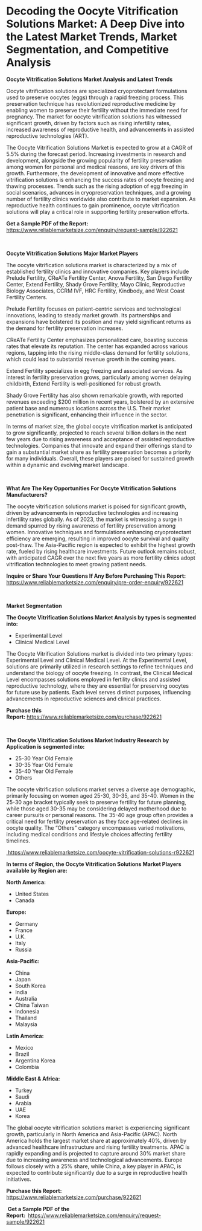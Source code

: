 <p><h1>Decoding the Oocyte Vitrification Solutions Market: A Deep Dive into the Latest Market Trends, Market Segmentation, and Competitive Analysis</h1></p><p><strong>Oocyte Vitrification Solutions Market Analysis and Latest Trends</strong></p>
<p><p>Oocyte vitrification solutions are specialized cryoprotectant formulations used to preserve oocytes (eggs) through a rapid freezing process. This preservation technique has revolutionized reproductive medicine by enabling women to preserve their fertility without the immediate need for pregnancy. The market for oocyte vitrification solutions has witnessed significant growth, driven by factors such as rising infertility rates, increased awareness of reproductive health, and advancements in assisted reproductive technologies (ART).</p><p>The Oocyte Vitrification Solutions Market is expected to grow at a CAGR of 5.5% during the forecast period. Increasing investments in research and development, alongside the growing popularity of fertility preservation among women for personal and medical reasons, are key drivers of this growth. Furthermore, the development of innovative and more effective vitrification solutions is enhancing the success rates of oocyte freezing and thawing processes. Trends such as the rising adoption of egg freezing in social scenarios, advances in cryopreservation techniques, and a growing number of fertility clinics worldwide also contribute to market expansion. As reproductive health continues to gain prominence, oocyte vitrification solutions will play a critical role in supporting fertility preservation efforts.</p></p>
<p><strong>Get a Sample PDF of the Report:&nbsp;</strong> <a href="https://www.reliablemarketsize.com/enquiry/request-sample/922621?utm_campaign=1943&utm_medium=2&utm_source=Github&utm_content=ia&utm_term=18042025&utm_id=oocyte-vitrification-solutions">https://www.reliablemarketsize.com/enquiry/request-sample/922621</a></p>
<p>&nbsp;</p>
<p><strong>Oocyte Vitrification Solutions Major Market Players</strong></p>
<p><p>The oocyte vitrification solutions market is characterized by a mix of established fertility clinics and innovative companies. Key players include Prelude Fertility, CReATe Fertility Center, Anova Fertility, San Diego Fertility Center, Extend Fertility, Shady Grove Fertility, Mayo Clinic, Reproductive Biology Associates, CCRM IVF, HRC Fertility, Kindbody, and West Coast Fertility Centers.</p><p>Prelude Fertility focuses on patient-centric services and technological innovations, leading to steady market growth. Its partnerships and expansions have bolstered its position and may yield significant returns as the demand for fertility preservation increases.</p><p>CReATe Fertility Center emphasizes personalized care, boasting success rates that elevate its reputation. The center has expanded across various regions, tapping into the rising middle-class demand for fertility solutions, which could lead to substantial revenue growth in the coming years.</p><p>Extend Fertility specializes in egg freezing and associated services. As interest in fertility preservation grows, particularly among women delaying childbirth, Extend Fertility is well-positioned for robust growth. </p><p>Shady Grove Fertility has also shown remarkable growth, with reported revenues exceeding $200 million in recent years, bolstered by an extensive patient base and numerous locations across the U.S. Their market penetration is significant, enhancing their influence in the sector.</p><p>In terms of market size, the global oocyte vitrification market is anticipated to grow significantly, projected to reach several billion dollars in the next few years due to rising awareness and acceptance of assisted reproductive technologies. Companies that innovate and expand their offerings stand to gain a substantial market share as fertility preservation becomes a priority for many individuals. Overall, these players are poised for sustained growth within a dynamic and evolving market landscape.</p></p>
<p>&nbsp;</p>
<p><strong>What Are The Key Opportunities For Oocyte Vitrification Solutions Manufacturers?</strong></p>
<p><p>The oocyte vitrification solutions market is poised for significant growth, driven by advancements in reproductive technologies and increasing infertility rates globally. As of 2023, the market is witnessing a surge in demand spurred by rising awareness of fertility preservation among women. Innovative techniques and formulations enhancing cryoprotectant efficiency are emerging, resulting in improved oocyte survival and quality post-thaw. The Asia-Pacific region is expected to exhibit the highest growth rate, fueled by rising healthcare investments. Future outlook remains robust, with anticipated CAGR over the next five years as more fertility clinics adopt vitrification technologies to meet growing patient needs.</p></p>
<p><strong>Inquire or Share Your Questions If Any Before Purchasing This Report:</strong> <a href="https://www.reliablemarketsize.com/enquiry/pre-order-enquiry/922621?utm_campaign=1943&utm_medium=2&utm_source=Github&utm_content=ia&utm_term=18042025&utm_id=oocyte-vitrification-solutions">https://www.reliablemarketsize.com/enquiry/pre-order-enquiry/922621</a></p>
<p>&nbsp;</p>
<p><strong>Market Segmentation</strong></p>
<p><strong>The Oocyte Vitrification Solutions Market Analysis by types is segmented into:</strong></p>
<p><ul><li>Experimental Level</li><li>Clinical Medical Level</li></ul></p>
<p><p>The Oocyte Vitrification Solutions market is divided into two primary types: Experimental Level and Clinical Medical Level. At the Experimental Level, solutions are primarily utilized in research settings to refine techniques and understand the biology of oocyte freezing. In contrast, the Clinical Medical Level encompasses solutions employed in fertility clinics and assisted reproductive technology, where they are essential for preserving oocytes for future use by patients. Each level serves distinct purposes, influencing advancements in reproductive sciences and clinical practices.</p></p>
<p><strong>Purchase this Report:&nbsp;</strong><a href="https://www.reliablemarketsize.com/purchase/922621?utm_campaign=1943&utm_medium=2&utm_source=Github&utm_content=ia&utm_term=18042025&utm_id=oocyte-vitrification-solutions">https://www.reliablemarketsize.com/purchase/922621</a></p>
<p>&nbsp;</p>
<p><strong>The Oocyte Vitrification Solutions Market Industry Research by Application is segmented into:</strong></p>
<p><ul><li>25-30 Year Old Female</li><li>30-35 Year Old Female</li><li>35-40 Year Old Female</li><li>Others</li></ul></p>
<p><p>The oocyte vitrification solutions market serves a diverse age demographic, primarily focusing on women aged 25-30, 30-35, and 35-40. Women in the 25-30 age bracket typically seek to preserve fertility for future planning, while those aged 30-35 may be considering delayed motherhood due to career pursuits or personal reasons. The 35-40 age group often provides a critical need for fertility preservation as they face age-related declines in oocyte quality. The “Others” category encompasses varied motivations, including medical conditions and lifestyle choices affecting fertility timelines.</p></p>
<p><a href="https://www.reliablemarketsize.com/oocyte-vitrification-solutions-r922621?utm_campaign=1943&utm_medium=2&utm_source=Github&utm_content=ia&utm_term=18042025&utm_id=oocyte-vitrification-solutions">&nbsp;https://www.reliablemarketsize.com/oocyte-vitrification-solutions-r922621</a></p>
<p><strong>In terms of Region, the Oocyte Vitrification Solutions Market Players available by Region are:</strong></p>
<p>
    <p> <strong> North America: </strong>
        <ul>
            <li>United States</li>
            <li>Canada</li>
        </ul>
        </p> 
    <p> <strong> Europe: </strong>
        <ul>
            <li>Germany</li>
            <li>France</li>
            <li>U.K.</li>
            <li>Italy</li>
            <li>Russia</li>
        </ul>
        </p> 
    <p> <strong> Asia-Pacific: </strong>
        <ul>
            <li>China</li>
            <li>Japan</li>
            <li>South Korea</li>
            <li>India</li>
            <li>Australia</li>
            <li>China Taiwan</li>
            <li>Indonesia</li>
            <li>Thailand</li>
            <li>Malaysia</li>
        </ul>
        </p> 
    <p> <strong> Latin America: </strong>
        <ul>
            <li>Mexico</li>
            <li>Brazil</li>
            <li>Argentina Korea</li>
            <li>Colombia</li>
        </ul>
        </p> 
    <p> <strong> Middle East & Africa: </strong>
        <ul>
            <li>Turkey</li>
            <li>Saudi</li>
            <li>Arabia</li>
            <li>UAE</li>
            <li>Korea</li>
        </ul>
    </p>
    </p>
<p><p>The global oocyte vitrification solutions market is experiencing significant growth, particularly in North America and Asia-Pacific (APAC). North America holds the largest market share at approximately 40%, driven by advanced healthcare infrastructure and rising fertility treatments. APAC is rapidly expanding and is projected to capture around 30% market share due to increasing awareness and technological advancements. Europe follows closely with a 25% share, while China, a key player in APAC, is expected to contribute significantly due to a surge in reproductive health initiatives.</p></p>
<p><strong>Purchase this Report: </strong><a href="https://www.reliablemarketsize.com/purchase/922621?utm_campaign=1943&utm_medium=2&utm_source=Github&utm_content=ia&utm_term=18042025&utm_id=oocyte-vitrification-solutions">https://www.reliablemarketsize.com/purchase/922621</a></p>
<p>&nbsp;<strong>Get a Sample PDF of the Report:&nbsp;&nbsp;</strong><a href="https://www.reliablemarketsize.com/enquiry/request-sample/922621?utm_campaign=1943&utm_medium=2&utm_source=Github&utm_content=ia&utm_term=18042025&utm_id=oocyte-vitrification-solutions">https://www.reliablemarketsize.com/enquiry/request-sample/922621</a></p>
<p><strong></strong></p>
<p><p></p><p></p><p></p></p>